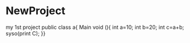 # NewProject
my 1st project
public class a{
Main void (){
int a=10;
int b=20;
int c=a+b;
syso(print C);
}}
